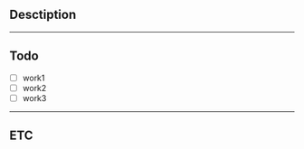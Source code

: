 ## Desctiption
<!--할 일에 대한 설명-->
---
## Todo
<!--할 일 목록-->
- [ ] work1
- [ ] work2
- [ ] work3
---
## ETC
<!-- 기타 특이사항-->
